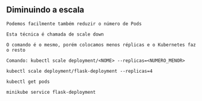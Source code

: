 ## Diminuindo a escala

```
Podemos facilmente também reduzir o número de Pods
```

```
Esta técnica é chamada de scale down
```

```
O comando é o mesmo, porém colocamos menos réplicas e o Kubernetes faz o resto
```

```
Comando: kubectl scale deployment/<NOME> --replicas=<NUMERO_MENOR>
```

```
kubectl scale deployment/flask-deployment --replicas=4

kubectl get pods

minikube service flask-deployment
```
